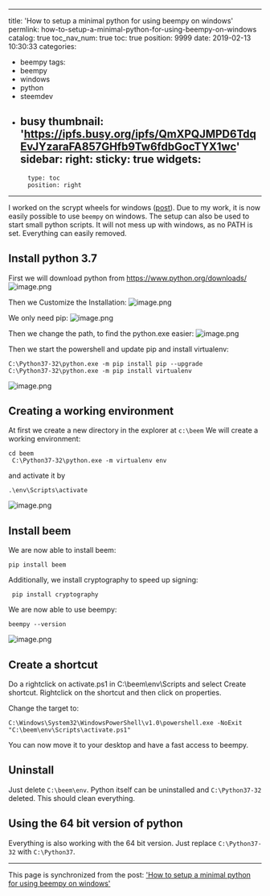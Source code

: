 
---
title: 'How to setup a minimal python for using beempy on windows'
permlink: how-to-setup-a-minimal-python-for-using-beempy-on-windows
catalog: true
toc_nav_num: true
toc: true
position: 9999
date: 2019-02-13 10:30:33
categories:
- beempy
tags:
- beempy
- windows
- python
- steemdev
- busy
thumbnail: 'https://ipfs.busy.org/ipfs/QmXPQJMPD6TdqEvJYzaraFA857GHfb9Tw6fdbGocTYX1wc'
sidebar:
    right:
        sticky: true
widgets:
    -
        type: toc
        position: right
---


I worked on the scrypt wheels for windows ([post](https://steemit.com/scrypt/@holger80/fixing-scrypt-for-windows-a-second-time-tester-needed)). Due to my work, it is now easily possible to use `beempy` on windows. The setup can also be used to start small python scripts. It will not mess up with windows, as no PATH is set. Everything can easily removed.

## Install python 3.7

First we will download python from https://www.python.org/downloads/
![image.png](https://ipfs.busy.org/ipfs/QmXPQJMPD6TdqEvJYzaraFA857GHfb9Tw6fdbGocTYX1wc)

Then we Customize the Installation:
![image.png](https://ipfs.busy.org/ipfs/QmY7zLxmcWNfmcP7kSnDYZgBL3udUNuPtnnM5nDa41p86q)

We only need pip:
![image.png](https://ipfs.busy.org/ipfs/QmV493n4SVFRKqAWzSx1ZMXm4v1ZMEzAJyvMcT6uinRuRh)

Then we change the path, to find the python.exe easier:
![image.png](https://ipfs.busy.org/ipfs/QmRcV42fnJcD3h4GWGHDgc22r4Wcd5YZ7iC8C1Gzqm6ZgS)

Then we start the powershell and update pip and install virtualenv:
```
C:\Python37-32\python.exe -m pip install pip --upgrade
C:\Python37-32\python.exe -m pip install virtualenv
```

![image.png](https://ipfs.busy.org/ipfs/QmYxWEdCUVNYxkKGdAc5fJQrtUGxFEJFpgxuR8uqEAdgfp)


## Creating a working environment
At first we create a new directory in the explorer at `c:\beem`
We will create a working environment:
```
cd beem
 C:\Python37-32\python.exe -m virtualenv env
```
and activate it by
```
.\env\Scripts\activate
```
![image.png](https://ipfs.busy.org/ipfs/QmZNscead3KQtcdzKNwqRyNGaZc8Th5vvkrcmHXQoueV81)


## Install beem

We are now able to install beem:
```
pip install beem
```
Additionally, we install cryptography to speed up signing:
```
 pip install cryptography
```
We are now able to use beempy:

```
beempy --version
```
![image.png](https://ipfs.busy.org/ipfs/QmRY1dnLEXiGeLxLHv4MJqdDbZmAaZjpWtRvQ77fwgTU5g)


## Create a shortcut
Do a rightclick on activate.ps1 in C:\beem\env\Scripts and select Create shortcut.
Rightclick on the shortcut and then click on properties.

Change the target to:
```
C:\Windows\System32\WindowsPowerShell\v1.0\powershell.exe -NoExit  "C:\beem\env\Scripts\activate.ps1"
```
You can now move it to your desktop and have a fast access to beempy.

## Uninstall
Just delete `C:\beem\env`. Python itself can be uninstalled and `C:\Python37-32` deleted. This should clean everything.

## Using the 64 bit version of python
Everything is also working with the 64 bit version. Just replace `C:\Python37-32` with `C:\Python37`.

- - -

This page is synchronized from the post: ['How to setup a minimal python for using beempy on windows'](https://steemit.com/@holger80/how-to-setup-a-minimal-python-for-using-beempy-on-windows)
